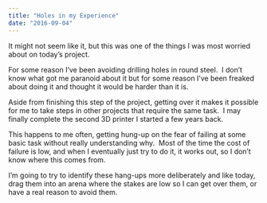 ```yaml
---
title: "Holes in my Experience"
date: "2016-09-04"
---
```


<div class="content">
<p>It might not seem like it, but this was one of the things I was most worried
about on today’s project.</p>
<p>For some reason I’ve been avoiding drilling holes in round steel.  I don’t
know what got me paranoid about it but for some reason I’ve been freaked about
doing it and thought it would be harder than it is.</p>
<p>Aside from finishing this step of the project, getting over it makes it
possible for me to take steps in other projects that require the same task.  I
may finally complete the second 3D printer I started a few years back.</p>
<p>This happens to me often, getting hung-up on the fear of failing at some basic
task without really understanding why.  Most of the time the cost of failure
is low, and when I eventually just try to do it, it works out, so I don’t know
where this comes from.</p>
<p>I’m going to try to identify these hang-ups more deliberately and like today,
drag them into an arena where the stakes are low so I can get over them, or
have a real reason to avoid them.</p>
</div>
